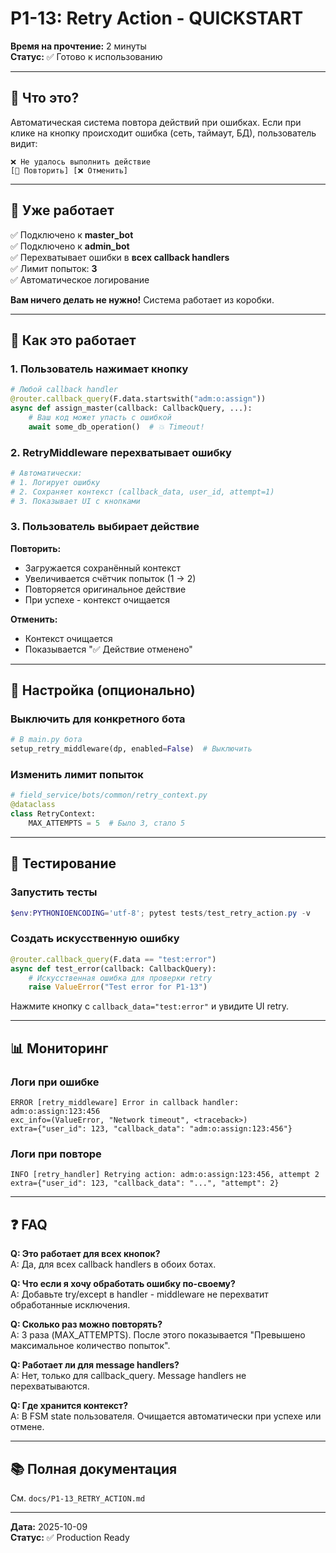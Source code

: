 # P1-13: Retry Action - QUICKSTART

**Время на прочтение:** 2 минуты  
**Статус:** ✅ Готово к использованию

---

## 🎯 Что это?

Автоматическая система повтора действий при ошибках. Если при клике на кнопку происходит ошибка (сеть, таймаут, БД), пользователь видит:

```
❌ Не удалось выполнить действие
[🔄 Повторить] [❌ Отменить]
```

---

## 🚀 Уже работает

✅ Подключено к **master_bot**  
✅ Подключено к **admin_bot**  
✅ Перехватывает ошибки в **всех callback handlers**  
✅ Лимит попыток: **3**  
✅ Автоматическое логирование

**Вам ничего делать не нужно!** Система работает из коробки.

---

## 📝 Как это работает

### 1. Пользователь нажимает кнопку
```python
# Любой callback handler
@router.callback_query(F.data.startswith("adm:o:assign"))
async def assign_master(callback: CallbackQuery, ...):
    # Ваш код может упасть с ошибкой
    await some_db_operation()  # 💥 Timeout!
```

### 2. RetryMiddleware перехватывает ошибку
```python
# Автоматически:
# 1. Логирует ошибку
# 2. Сохраняет контекст (callback_data, user_id, attempt=1)
# 3. Показывает UI с кнопками
```

### 3. Пользователь выбирает действие

**Повторить:**
- Загружается сохранённый контекст
- Увеличивается счётчик попыток (1 → 2)
- Повторяется оригинальное действие
- При успехе - контекст очищается

**Отменить:**
- Контекст очищается
- Показывается "✅ Действие отменено"

---

## 🔧 Настройка (опционально)

### Выключить для конкретного бота

```python
# В main.py бота
setup_retry_middleware(dp, enabled=False)  # Выключить
```

### Изменить лимит попыток

```python
# field_service/bots/common/retry_context.py
@dataclass
class RetryContext:
    MAX_ATTEMPTS = 5  # Было 3, стало 5
```

---

## 🧪 Тестирование

### Запустить тесты

```powershell
$env:PYTHONIOENCODING='utf-8'; pytest tests/test_retry_action.py -v
```

### Создать искусственную ошибку

```python
@router.callback_query(F.data == "test:error")
async def test_error(callback: CallbackQuery):
    # Искусственная ошибка для проверки retry
    raise ValueError("Test error for P1-13")
```

Нажмите кнопку с `callback_data="test:error"` и увидите UI retry.

---

## 📊 Мониторинг

### Логи при ошибке

```
ERROR [retry_middleware] Error in callback handler: adm:o:assign:123:456
exc_info=(ValueError, "Network timeout", <traceback>)
extra={"user_id": 123, "callback_data": "adm:o:assign:123:456"}
```

### Логи при повторе

```
INFO [retry_handler] Retrying action: adm:o:assign:123:456, attempt 2
extra={"user_id": 123, "callback_data": "...", "attempt": 2}
```

---

## ❓ FAQ

**Q: Это работает для всех кнопок?**  
A: Да, для всех callback handlers в обоих ботах.

**Q: Что если я хочу обработать ошибку по-своему?**  
A: Добавьте try/except в handler - middleware не перехватит обработанные исключения.

**Q: Сколько раз можно повторять?**  
A: 3 раза (MAX_ATTEMPTS). После этого показывается "Превышено максимальное количество попыток".

**Q: Работает ли для message handlers?**  
A: Нет, только для callback_query. Message handlers не перехватываются.

**Q: Где хранится контекст?**  
A: В FSM state пользователя. Очищается автоматически при успехе или отмене.

---

## 📚 Полная документация

См. `docs/P1-13_RETRY_ACTION.md`

---

**Дата:** 2025-10-09  
**Статус:** ✅ Production Ready
